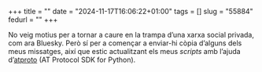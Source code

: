 +++
title = ""
date = "2024-11-17T16:06:22+01:00"
tags = []
slug = "55884"
fedurl = ""
+++

No veig motius per a tornar a caure en la trampa d’una xarxa social privada, com ara Bluesky. Però sí per a començar a enviar-hi còpia d’alguns dels meus missatges, així que estic actualitzant els meus *scripts* amb l’ajuda d’[atproto](https://github.com/MarshalX/atproto) (AT Protocol SDK for Python).
